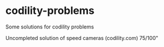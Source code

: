 # codility-problems
Some solutions for codility problems

Uncompleted solution of speed cameras (codility.com) 75/100"
